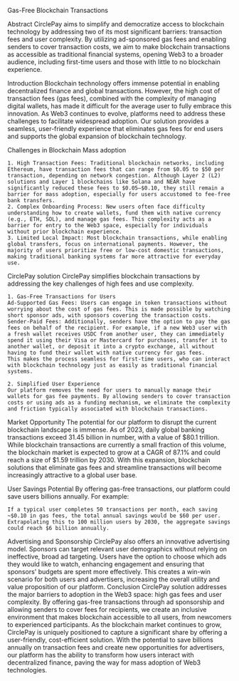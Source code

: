Gas-Free Blockchain Transactions

Abstract
CirclePay aims to simplify and democratize access to blockchain technology by addressing two of its most significant barriers: transaction fees and user complexity. By utilizing ad-sponsored gas fees and enabling senders to cover transaction costs, we aim to make blockchain transactions as accessible as traditional financial systems, opening Web3 to a broader audience, including first-time users and those with little to no blockchain experience.

Introduction
Blockchain technology offers immense potential in enabling decentralized finance and global transactions. However, the high cost of transaction fees (gas fees), combined with the complexity of managing digital wallets, has made it difficult for the average user to fully embrace this innovation. As Web3 continues to evolve, platforms need to address these challenges to facilitate widespread adoption. Our solution provides a seamless, user-friendly experience that eliminates gas fees for end users and supports the global expansion of blockchain technology.

Challenges in Blockchain Mass adoption

    1. High Transaction Fees: Traditional blockchain networks, including Ethereum, have transaction fees that can range from $0.05 to $50 per transaction, depending on network congestion. Although Layer 2 (L2) solutions and Layer 1 blockchains like Solana and NEAR have significantly reduced these fees to $0.05–$0.10, they still remain a barrier for mass adoption, especially for users accustomed to fee-free bank transfers.
    2. Complex Onboarding Process: New users often face difficulty understanding how to create wallets, fund them with native currency (e.g., ETH, SOL), and manage gas fees. This complexity acts as a barrier for entry to the Web3 space, especially for individuals without prior blockchain experience.
    3. Limited Local Impact: Most blockchain transactions, while enabling global transfers, focus on international payments. However, the majority of users prioritize free or low-cost domestic transactions, making traditional banking systems far more attractive for everyday use.

CirclePay solution
CirclePay simplifies blockchain transactions by addressing the key challenges of high fees and use complexity.

    1. Gas-Free Transactions for Users
    Ad-Supported Gas Fees: Users can engage in token transactions without worrying about the cost of gas fees. This is made possible by watching short sponsor ads, with sponsors covering the transaction costs.
    Sender-Paid Fees: Additionally, senders have the option to pay the gas fees on behalf of the recipient. For example, if a new Web3 user with a fresh wallet receives USDC from another user, they can immediately spend it using their Visa or Mastercard for purchases, transfer it to another wallet, or deposit it into a crypto exchange, all without having to fund their wallet with native currency for gas fees. 
    This makes the process seamless for first-time users, who can interact with blockchain technology just as easily as traditional financial systems.

    2. Simplified User Experience
    Our platform removes the need for users to manually manage their wallets for gas fee payments. By allowing senders to cover transaction costs or using ads as a funding mechanism, we eliminate the complexity and friction typically associated with blockchain transactions.

Market Opportunity
The potential for our platform to disrupt the current blockchain landscape is immense. As of 2023, daily global banking transactions exceed 31.45 billion in number, with a value of $80.1 trillion. While blockchain transactions are currently a small fraction of this volume, the blockchain market is expected to grow at a CAGR of 87.1% and could reach a size of $1.59 trillion by 2030. With this expansion, blockchain solutions that eliminate gas fees and streamline transactions will become increasingly attractive to a global user base​.

User Savings Potential
By offering gas-free transactions, our platform could save users billions annually. For example:

    If a typical user completes 50 transactions per month, each saving ~$0.10 in gas fees, the total annual savings would be $60 per user.
    Extrapolating this to 100 million users by 2030, the aggregate savings could reach $6 billion annually.

Advertising and Sponsorship
CirclePay also offers an innovative advertising model. Sponsors can target relevant user demographics without relying on ineffective, broad ad targeting. Users have the option to choose which ads they would like to watch, enhancing engagement and ensuring that sponsors' budgets are spent more effectively. This creates a win-win scenario for both users and advertisers, increasing the overall utility and value proposition of our platform.
Conclusion
CirclePay solution addresses the major barriers to adoption in the Web3 space: high gas fees and user complexity. By offering gas-free transactions through ad sponsorship and allowing senders to cover fees for recipients, we create an inclusive environment that makes blockchain accessible to all users, from newcomers to experienced participants.
As the blockchain market continues to grow, CirclePay is uniquely positioned to capture a significant share by offering a user-friendly, cost-efficient solution. With the potential to save billions annually on transaction fees and create new opportunities for advertisers, our platform has the ability to transform how users interact with decentralized finance, paving the way for mass adoption of Web3 technologies.
